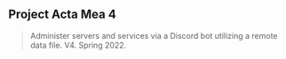 ## Project Acta Mea 4
> Administer servers and services via a Discord bot utilizing a remote data file. V4. Spring 2022.
